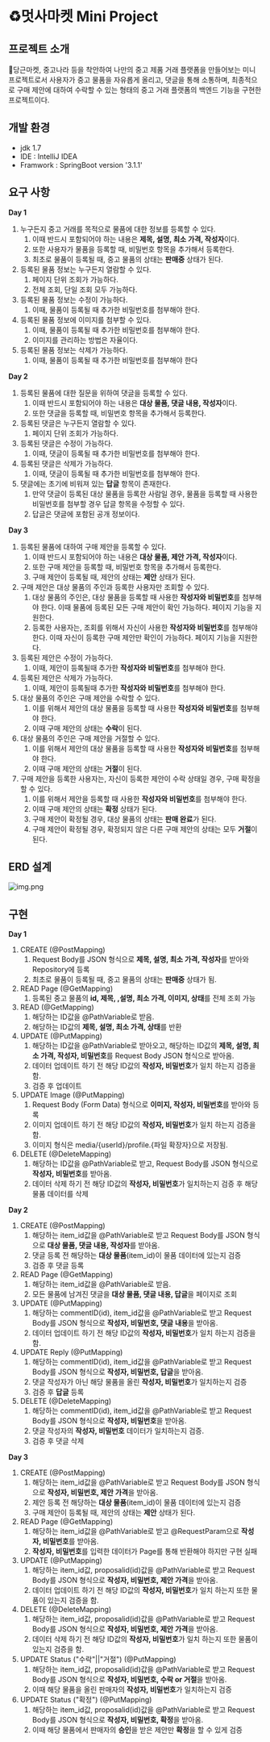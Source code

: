 
# ♻️멋사마켓 Mini Project

## 프로젝트 소개
🥕당근마켓, 중고나라 등을 착안하여 나만의 중고 제품 거래 플랫폼을 만들어보는 미니 프로젝트로서
사용자가 중고 물품을 자유롭게 올리고, 댓글을 통해 소통하며, 최종적으로 구매 제안에 대하여 
수락할 수 있는 형태의 중고 거래 플랫폼의 백엔드 기능을 구현한 프로젝트이다.

## 개발 환경
* jdk 1.7 
* IDE : IntelliJ IDEA
* Framwork : SpringBoot version '3.1.1'

## 요구 사항

**Day 1**
1. 누구든지 중고 거래를 목적으로 물품에 대한 정보를 등록할 수 있다.
    1. 이때 반드시 포함되어야 하는 내용은 **제목, 설명, 최소 가격, 작성자**이다.
    2. 또한 사용자가 물품을 등록할 때, 비밀번호 항목을 추가해서 등록한다.
    3. 최초로 물품이 등록될 때, 중고 물품의 상태는 **판매중** 상태가 된다.
2. 등록된 물품 정보는 누구든지 열람할 수 있다.
    1. 페이지 단위 조회가 가능하다.
    2. 전체 조회, 단일 조회 모두 가능하다.
3. 등록된 물품 정보는 수정이 가능하다.
    1. 이때, 물품이 등록될 때 추가한 비밀번호를 첨부해야 한다.
4. 등록된 물품 정보에 이미지를 첨부할 수 있다.
    1. 이때, 물품이 등록될 때 추가한 비밀번호를 첨부해야 한다.
    2. 이미지를 관리하는 방법은 자율이다.
5. 등록된 물품 정보는 삭제가 가능하다.
    1. 이때, 물품이 등록될 때 추가한 비밀번호를 첨부해야 한다

**Day 2**
1. 등록된 물품에 대한 질문을 위하여 댓글을 등록할 수 있다.
    1. 이때 반드시 포함되어야 하는 내용은 **대상 물품, 댓글 내용, 작성자**이다.
    2. 또한 댓글을 등록할 때, 비밀번호 항목을 추가해서 등록한다.
2. 등록된 댓글은 누구든지 열람할 수 있다.
    1. 페이지 단위 조회가 가능하다.
3. 등록된 댓글은 수정이 가능하다.
    1. 이때, 댓글이 등록될 때 추가한 비밀번호를 첨부해야 한다.
4. 등록된 댓글은 삭제가 가능하다.
    1. 이때, 댓글이 등록될 때 추가한 비밀번호를 첨부해야 한다.
5. 댓글에는 초기에 비워져 있는 **답글** 항목이 존재한다.
    1. 만약 댓글이 등록된 대상 물품을 등록한 사람일 경우, 물품을 등록할 때 사용한 비밀번호를 첨부할 경우 답글 항목을 수정할 수 있다.
    2. 답글은 댓글에 포함된 공개 정보이다.

**Day 3**
1. 등록된 물품에 대하여 구매 제안을 등록할 수 있다.
    1. 이때 반드시 포함되어야 하는 내용은 **대상 물품, 제안 가격, 작성자**이다.
    2. 또한 구매 제안을 등록할 때, 비밀번호 항목을 추가해서 등록한다.
    3. 구매 제안이 등록될 때, 제안의 상태는 **제안** 상태가 된다.
2. 구매 제안은 대상 물품의 주인과 등록한 사용자만 조회할 수 있다.
    1. 대상 물품의 주인은, 대상 물품을 등록할 때 사용한 **작성자와 비밀번호**를 첨부해야 한다. 이때 물품에 등록된 모든 구매 제안이 확인 가능하다. 페이지 기능을 지원한다.
    2. 등록한 사용자는, 조회를 위해서 자신이 사용한 **작성자와 비밀번호**를 첨부해야 한다. 이때 자신이 등록한 구매 제안만 확인이 가능하다. 페이지 기능을 지원한다.
3. 등록된 제안은 수정이 가능하다.
    1. 이때, 제안이 등록될때 추가한 **작성자와 비밀번호**를 첨부해야 한다.
4. 등록된 제안은 삭제가 가능하다.
    1. 이때, 제안이 등록될때 추가한 **작성자와 비밀번호**를 첨부해야 한다.
5. 대상 물품의 주인은 구매 제안을 수락할 수 있다.
    1. 이를 위해서 제안의 대상 물품을 등록할 때 사용한 **작성자와 비밀번호**를 첨부해야 한다.
    2. 이때 구매 제안의 상태는 **수락**이 된다.
6. 대상 물품의 주인은 구매 제안을 거절할 수 있다.
    1. 이를 위해서 제안의 대상 물품을 등록할 때 사용한 **작성자와 비밀번호**를 첨부해야 한다.
    2. 이때 구매 제안의 상태는 **거절**이 된다.
7. 구매 제안을 등록한 사용자는, 자신이 등록한 제안이 수락 상태일 경우, 구매 확정을 할 수 있다.
    1. 이를 위해서 제안을 등록할 때 사용한 **작성자와 비밀번호**를 첨부해야 한다.
    2. 이때 구매 제안의 상태는 **확정** 상태가 된다.
    3. 구매 제안이 확정될 경우, 대상 물품의 상태는 **판매 완료**가 된다.
    4. 구매 제안이 확정될 경우, 확정되지 않은 다른 구매 제안의 상태는 모두 **거절**이 된다.
## ERD 설계
![img.png](img.png)

## 구현
**Day 1**
1. CREATE (@PostMapping)
   1. Request Body를 JSON 형식으로 **제목, 설명, 최소 가격, 작성자**를 받아와 Repository에 등록
   2. 최초로 물품이 등록될 때, 중고 물품의 상태는 **판매중** 상태가 됨.
2. READ Page (@GetMapping)
   1. 등록된 중고 물품의 **id, 제목, ,설명, 최소 가격, 이미지, 상태**를 전체 조회 가능
3. READ (@GetMapping)
   1. 해당하는 ID값을 @PathVariable로 받음.
   2. 해당하는 ID값의 **제목, 설명, 최소 가격, 상태**를 반환
4. UPDATE (@PutMapping)
   1. 해당하는 ID값을 @PathVariable로 받아오고, 해당하는 ID값의 **제목, 설명, 최소 가격, 작성자, 비밀번호**를 Request Body JSON 형식으로 받아옴. 
   2. 데이터 업데이트 하기 전 해당 ID값의 **작성자, 비밀번호**가 일치 하는지 검증을 함.
   3. 검증 후 업데이트
5. UPDATE Image (@PutMapping)
   1. Request Body (Form Data) 형식으로 **이미지, 작성자, 비밀번호**를 받아와 등록
   2. 이미지 업데이트 하기 전 해당 ID값의 **작성자, 비밀번호**가 일치 하는지 검증을 함.
   3. 이미지 형식은 media/{userId}/profile.{파일 확장자}으로 저장됨.
6. DELETE (@DeleteMapping)
   1. 해당하는 ID값을 @PathVariable로 받고, Request Body를 JSON 형식으로 **작성자, 비밀번호**를 받아옴.
   2. 데이터 삭제 하기 전 해당 ID값의 **작성자, 비밀번호**가 일치하는지 검증 후 해당 물품 데이터를 삭제

**Day 2**
1. CREATE (@PostMapping)
   1. 해당하는 item_id값을 @PathVariable로 받고 Request Body를 JSON 형식으로 **대상 물품, 댓글 내용, 작성자**를 받아옴.
   2. 댓글 등록 전 해당하는 **대상 물품**(item_id)이 물품 데이터에 있는지 검증
   3. 검증 후 댓글 등록
2. READ Page (@GetMapping)
   1. 해당하는 item_id값을 @PathVariable로 받음.
   2. 모든 물품에 남겨진 댓글을 **대상 물품, 댓글 내용, 답글**을 페이지로 조회
3. UPDATE (@PutMapping)
   1. 해당하는 commentID(id), item_id값을 @PathVariable로 받고 Request Body를 JSON 형식으로 **작성자, 비밀번호, 댓글 내용**을 받아옴.
   2. 데이터 업데이트 하기 전 해당 ID값의 **작성자, 비밀번호**가 일치 하는지 검증을 함.
4. UPDATE Reply (@PutMapping)
   1. 해당하는 commentID(id), item_id값을 @PathVariable로 받고 Request Body를 JSON 형식으로 **작성자, 비밀번호, 답글**을 받아옴.
   2. 댓글 작성자가 아닌 해당 물품을 올린 **작성자, 비밀번호**가 일치하는지 검증
   3. 검증 후 **답글** 등록
5. DELETE (@DeleteMapping)
   1. 해당하는 commentID(id), item_id값을 @PathVariable로 받고 Request Body를 JSON 형식으로 **작성자, 비밀번호**을 받아옴.
   2. 댓글 작성자의 **작성자, 비밀번호** 데이터가 일치하는지 검증.
   3. 검증 후 댓글 삭제

**Day 3**
1. CREATE (@PostMapping)
   1. 해당하는 item_id값을 @PathVariable로 받고 Request Body를 JSON 형식으로 **작성자, 비밀번호, 제안 가격**을 받아옴.
   2. 제안 등록 전 해당하는 **대상 물품**(item_id)이 물품 데이터에 있는지 검증
   3. 구매 제안이 등록될 때, 제안의 상태는 **제안** 상태가 된다.
2. READ Page (@GetMapping)
   1. 해당하는 item_id값을 @PathVariable로 받고 @RequestParam으로 **작성자, 비밀번호**를 받아옴.
   2. **작성자, 비밀번호**를 입력한 데이터가 Page를 통해 반환해야 하지만 구현 실패
3. UPDATE (@PutMapping)
   1. 해당하는 item_id값, proposalid(id)값을 @PathVariable로 받고 Request Body를 JSON 형식으로 **작성자, 비밀번호, 제안 가격**을 받아옴.
   2. 데이터 업데이트 하기 전 해당 ID값의 **작성자, 비밀번호**가 일치 하는지 또한 물품이 있는지 검증을 함.
4. DELETE (@DeleteMapping)
   1. 해당하는 item_id값, proposalid(id)값을 @PathVariable로 받고 Request Body를 JSON 형식으로 **작성자, 비밀번호, 제안 가격**을 받아옴.
   2. 데이터 삭제 하기 전 해당 ID값의 **작성자, 비밀번호**가 일치 하는지 또한 물품이 있는지 검증을 함.
5. UPDATE Status ("수락"||"거절") (@PutMapping)
   1. 해당하는 item_id값, proposalid(id)값을 @PathVariable로 받고 Request Body를 JSON 형식으로 **작성자, 비밀번호, 수락 or 거절**을 받아옴.
   2. 이때 해당 물품을 올린 판매자의 **작성자, 비밀번호**가 일치하는지 검증
6. UPDATE Status ("확정") (@PutMapping)
   1. 해당하는 item_id값, proposalid(id)값을 @PathVariable로 받고 Request Body를 JSON 형식으로 **작성자, 비밀번호, 확정**을 받아옴.
   2. 이때 해당 물품에서 판매자의 **승인**을 받은 제안만 **확정**을 할 수 있게 검증